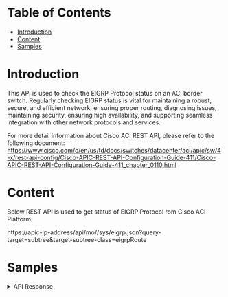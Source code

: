 # Table of Contents
- [Introduction](#introduction)
- [Content](#content)
- [Samples](#sample)

# Introduction <a name="introduction"></a>
This API is used to check the EIGRP Protocol status on an ACI border switch. 
Regularly checking EIGRP status is vital for maintaining a robust, secure, and efficient network, ensuring proper routing, diagnosing issues, maintaining security, ensuring high availability, and supporting seamless integration with other network protocols and services.

For more detail information about Cisco ACI REST API, please refer to the following document: https://www.cisco.com/c/en/us/td/docs/switches/datacenter/aci/apic/sw/4-x/rest-api-config/Cisco-APIC-REST-API-Configuration-Guide-411/Cisco-APIC-REST-API-Configuration-Guide-411_chapter_0110.html

# Content <a name="content"></a>
Below REST API is used to get status of EIGRP Protocol rom Cisco ACI Platform. 


https://apic-ip-address/api/mo/<dn>/sys/eigrp.json?query-target=subtree&target-subtree-class=eigrpRoute

# Samples <a name="sample"></a>
<details><summary>API Response</summary>

```json
[
    {
        "eigrpRoute": {
            "attributes": {
                "actStQual": "Local origin",
                "chgQual": "",
                "childAction": "",
                "dn": "topology/pod-1/node-101/sys/eigrp/inst-default/dom-IBNA-1:CASE-A1/af-ipv4-ucast/db-rt/rt-[101.1.101.1/32]",
                "fDist": "128320",
                "flags": "",
                "lastActTs": "2024-05-22T13:27:26.539+00:00",
                "modTs": "never",
                "name": "",
                "operSt": "passive",
                "pfx": "101.1.101.1/32",
                "siaQueryCnt": "0",
                "status": ""
            }
        }
    }
]
```
</details>
<br />